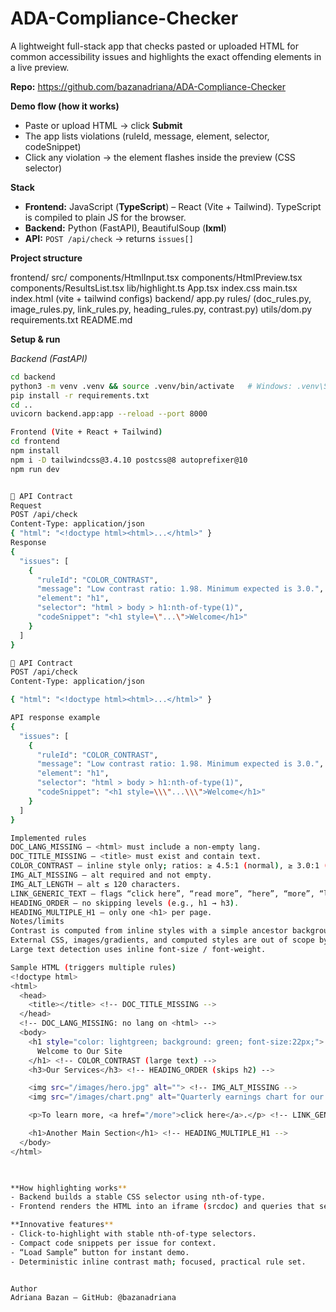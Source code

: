 # ADA-Compliance-Checker

A lightweight full-stack app that checks pasted or uploaded HTML for common accessibility issues and highlights the exact offending elements in a live preview.

**Repo:** https://github.com/bazanadriana/ADA-Compliance-Checker

**Demo flow (how it works)**
- Paste or upload HTML → click **Submit**
- The app lists violations (ruleId, message, element, selector, codeSnippet)
- Click any violation → the element flashes inside the preview (CSS selector)

**Stack**
- **Frontend:** JavaScript (**TypeScript**) – React (Vite + Tailwind). TypeScript is compiled to plain JS for the browser.
- **Backend:** Python (FastAPI), BeautifulSoup (**lxml**)
- **API:** `POST /api/check` → returns `issues[]`

**Project structure**

frontend/
  src/
    components/HtmlInput.tsx  components/HtmlPreview.tsx  components/ResultsList.tsx
    lib/highlight.ts  App.tsx  index.css  main.tsx
  index.html  (vite + tailwind configs)
backend/
  app.py
  rules/ (doc_rules.py, image_rules.py, link_rules.py, heading_rules.py, contrast.py)
  utils/dom.py
  requirements.txt
README.md


**Setup & run**

_Backend (FastAPI)_
```bash
cd backend
python3 -m venv .venv && source .venv/bin/activate   # Windows: .venv\Scripts\activate
pip install -r requirements.txt
cd ..
uvicorn backend.app:app --reload --port 8000

Frontend (Vite + React + Tailwind)
cd frontend
npm install
npm i -D tailwindcss@3.4.10 postcss@8 autoprefixer@10
npm run dev


🔌 API Contract
Request
POST /api/check
Content-Type: application/json
{ "html": "<!doctype html><html>...</html>" }
Response
{
  "issues": [
    {
      "ruleId": "COLOR_CONTRAST",
      "message": "Low contrast ratio: 1.98. Minimum expected is 3.0.",
      "element": "h1",
      "selector": "html > body > h1:nth-of-type(1)",
      "codeSnippet": "<h1 style=\"...\">Welcome</h1>"
    }
  ]
}

🔌 API Contract
POST /api/check
Content-Type: application/json

{ "html": "<!doctype html><html>...</html>" }

API response example
{
  "issues": [
    {
      "ruleId": "COLOR_CONTRAST",
      "message": "Low contrast ratio: 1.98. Minimum expected is 3.0.",
      "element": "h1",
      "selector": "html > body > h1:nth-of-type(1)",
      "codeSnippet": "<h1 style=\\\"...\\\">Welcome</h1>"
    }
  ]
}

Implemented rules
DOC_LANG_MISSING — <html> must include a non-empty lang.
DOC_TITLE_MISSING — <title> must exist and contain text.
COLOR_CONTRAST — inline style only; ratios: ≥ 4.5:1 (normal), ≥ 3.0:1 (large ≥18px or ≥14px bold).
IMG_ALT_MISSING — alt required and not empty.
IMG_ALT_LENGTH — alt ≤ 120 characters.
LINK_GENERIC_TEXT — flags “click here”, “read more”, “here”, “more”, “learn more”, etc.
HEADING_ORDER — no skipping levels (e.g., h1 → h3).
HEADING_MULTIPLE_H1 — only one <h1> per page.
Notes/limits
Contrast is computed from inline styles with a simple ancestor background fallback.
External CSS, images/gradients, and computed styles are out of scope by design.
Large text detection uses inline font-size / font-weight.

Sample HTML (triggers multiple rules)
<!doctype html>
<html>
  <head>
    <title></title> <!-- DOC_TITLE_MISSING -->
  </head>
  <!-- DOC_LANG_MISSING: no lang on <html> -->
  <body>
    <h1 style="color: lightgreen; background: green; font-size:22px;">
      Welcome to Our Site
    </h1> <!-- COLOR_CONTRAST (large text) -->
    <h3>Our Services</h3> <!-- HEADING_ORDER (skips h2) -->

    <img src="/images/hero.jpg" alt=""> <!-- IMG_ALT_MISSING -->
    <img src="/images/chart.png" alt="Quarterly earnings chart for our organization with multiple series across twelve months showing comparative performance between regions; decorative elements include subtle gradients and annotations that are not essential for understanding."> <!-- IMG_ALT_LENGTH -->

    <p>To learn more, <a href="/more">click here</a>.</p> <!-- LINK_GENERIC_TEXT -->

    <h1>Another Main Section</h1> <!-- HEADING_MULTIPLE_H1 -->
  </body>
</html>

   

**How highlighting works**
- Backend builds a stable CSS selector using nth-of-type.
- Frontend renders the HTML into an iframe (srcdoc) and queries that selector to flash an outline on the target element.

**Innovative features**
- Click-to-highlight with stable nth-of-type selectors.
- Compact code snippets per issue for context.
- “Load Sample” button for instant demo.
- Deterministic inline contrast math; focused, practical rule set.


Author
Adriana Bazan — GitHub: @bazanadriana
